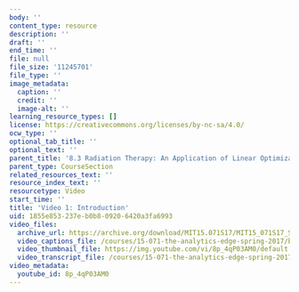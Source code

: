 ```yaml
---
body: ''
content_type: resource
description: ''
draft: ''
end_time: ''
file: null
file_size: '11245701'
file_type: ''
image_metadata:
  caption: ''
  credit: ''
  image-alt: ''
learning_resource_types: []
license: https://creativecommons.org/licenses/by-nc-sa/4.0/
ocw_type: ''
optional_tab_title: ''
optional_text: ''
parent_title: '8.3 Radiation Therapy: An Application of Linear Optimization '
parent_type: CourseSection
related_resources_text: ''
resource_index_text: ''
resourcetype: Video
start_time: ''
title: 'Video 1: Introduction'
uid: 1855e853-237e-b0b8-0920-6420a3fa6993
video_files:
  archive_url: https://archive.org/download/MIT15.071S17/MIT15_071S17_Session_8.3.01_300k.mp4
  video_captions_file: /courses/15-071-the-analytics-edge-spring-2017/b264895a12d9521a902fde10b4b505be_8p_4qP03AM0.vtt
  video_thumbnail_file: https://img.youtube.com/vi/8p_4qP03AM0/default.jpg
  video_transcript_file: /courses/15-071-the-analytics-edge-spring-2017/790d4615bb985fe982809bf34fe6b445_8p_4qP03AM0.pdf
video_metadata:
  youtube_id: 8p_4qP03AM0
---
```

